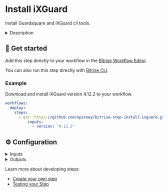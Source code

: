 # Install iXGuard

Install Guardsquare and iXGuard cli tools.

<details>
<summary>Description</summary>

Downloads and installs guardsquare and ixguard in order to process and protect an archive. If the correct version of iXGuard is already detected, the download will be skipped.

### Configuring the Step

To be able to use the Step, you need to create and register an ssh key to grant permission to Guardsquare.

1. Create key pair using `ssh-keygen`.
2. Create a secure passphrase for your private key.
3. Upload the public key `.pub` to your Guardsquare account.
4. Upload the private key file to the **Files** secion of your Bitrise project.
5. Create a **Secret Env Variable** for the private key passphrase (make sure to escape any special characters with a `\` before saving).
6. If your file download URL or Secret Env Variable does not correspond with the defaults, make sure you list them as inputs to the Step.

</details>

## 🧩 Get started

Add this step directly to your workflow in the [Bitrise Workflow Editor](https://devcenter.bitrise.io/steps-and-workflows/steps-and-workflows-index/).

You can also run this step directly with [Bitrise CLI](https://github.com/bitrise-io/bitrise).

### Example

Download and install iXGuard version 4.12.2 to your workflow.

```yaml
workflows:
  deploy:
    steps:
      - git::https://github.com/npinney/bitrise-step-install-ixguard.git@main:
          inputs:
            - version: "4.12.2"
```

## ⚙️ Configuration

<details>
<summary>Inputs</summary>

| Key | Description | Flags | Default |
| --- | --- | --- | --- |
| `version` | Default is 4.12.6. If a different version is detected, the Step will install the correct version. | | `$IXGUARD_VERSION` |
| `ssh_key_file` | Private key download link to grant access to Guardsquare.  | | `$BITRISEIO_GUARDSQUARE_SSH_KEY_FILE_URL` |
| `ssh_key_passphrase` | Passphrase used to decrypt the ssh private key. Make sure special symbols have been escaped. | | `$GUARDSQUARE_SSH_KEY_PASSPHRASE` |

</details>

<details>
<summary>Outputs</summary>

There are no outputs defined in this step

</details>

Learn more about developing steps:

- [Create your own step](https://devcenter.bitrise.io/contributors/create-your-own-step/)
- [Testing your Step](https://devcenter.bitrise.io/contributors/testing-and-versioning-your-steps/)
